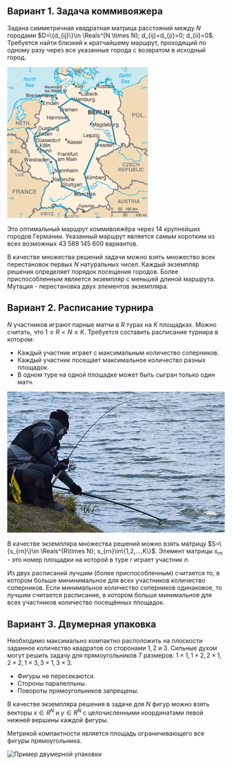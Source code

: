Вариант 1. Задача коммивояжера
------------------------------

Задана симметричная квадратная матрица расстояний между $N$ городами $D=\{d_{ij}\}\in \Reals^{N \times N}; d_{ij}=d_{ji}>0; d_{ii}=0$. Требуется найти близкий к кратчайшему маршрут, проходящий по одному разу через все указанные города с возвратом в исходный город. 

![Маршрут коммивояжёра через 14 крупнейших городов Германии. Указанный маршрут является самым коротким из всех возможных 43 589 145 600 вариантов.](media/TSP_Deutschland_3.png)

Это оптимальный маршрут коммивояжёра через 14 крупнейших городов Германии. Указанный маршрут является самым коротким из всех возможных 43 589 145 600 вариантов.

В качестве множества решений задачи можно взять множество всех перестановок первых $N$ натуральных чисел. Каждый экземпляр решения определяет порядок посещения городов. Более приспособленным является экземпляр с меньшей длиной маршрута. Мутация - перестановка двух элементов экземпляра.

Вариант 2. Расписание турнира
-----------------------------

$N$ участников играют парные матчи в $R$ турах на $K$ площадках. Можно считать, что $1 \leq R \lt N \leq K$. Требуется составить расписание турнира в котором:
* Каждый участник играет с максимальным количество соперников.
* Каждый участник посещает максимальное количество разных площадок.
* В одном туре на одной площадке может быть сыгран только один матч.

![Соревнования по рыбной ловле](media/Trout.jpeg)

В качестве экземпляра множества решений можно взять матрицу $S=\{s_{rn}\}\in \Reals^{R\times N}; s_{rn}\in\{1,2,...,K\}$. Элемент матрицы $s_{rn}$ - это номер площадки на которой в туре $r$ играет участник $n$.

Из двух расписаний лучшим (более приспособленным) считается то, в котором больше мининимальное для всех участников количество соперников. Если минимальное количество соперников одинаковое, то лучшим считается расписание, в котором больше минимальное для всех участников количество посещённых площадок.  

Вариант 3. Двумерная упаковка
-----------------------------

Необходимо максимально компактно расположить на плоскости заданное количество квадратов со сторонами $1, 2$ и $3$. Сильные духом могут решить задачу для прямоугольников 7 размеров: $1 \times 1, 1 \times 2, 2 \times 1, 2 \times 2, 1 \times 3, 3 \times 1, 3 \times 3$. 
* Фигуры не пересекаются.
* Стороны паралелльны. 
* Повороты прямоугольников запрещены.

В качестве экземпляра решения в задаче для $N$ фигур можно взять векторы $x\in R^N$ и $y\in R^N$ c целочисленными координатами левой нижней вершины каждой фигуры.

Метрикой компактности является площадь ограничивающего все фигуры прямоугольника.

![Пример двумерной упаковки](media/pack2d.jpggit )